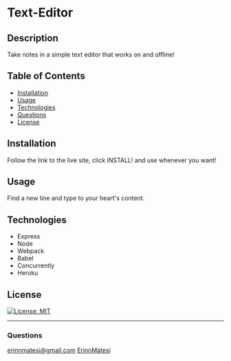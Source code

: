 # Text-Editor

## Description
Take notes in a simple text editor that works on and offline!

## Table of Contents
* [Installation](#installation)
* [Usage](#usage)
* [Technologies](#technologies)
* [Questions](#questions)
* [License](#license)

## Installation
Follow the link to the live site, click INSTALL! and use whenever you want!

## Usage
Find a new line and type to your heart's content.

## Technologies
- Express
- Node
- Webpack
- Babel
- Concurrently
- Heroku

## License
[![License: MIT](https://img.shields.io/badge/License-MIT-yellow.svg)](https://opensource.org/licenses/MIT)

---
### Questions
erinnmatesi@gmail.com
[ErinnMatesi](https://github.com/ErinnMatesi)
